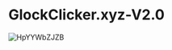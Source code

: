 # GlockClicker.xyz-V2.0

![HpYYWbZJZB](https://user-images.githubusercontent.com/66917888/133566755-d4577417-cb85-4ae6-bdb2-150c34c28d19.png)
